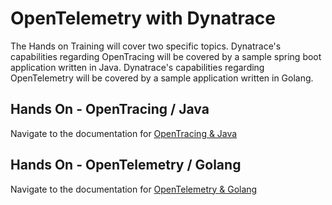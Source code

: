 # OpenTelemetry with Dynatrace
The Hands on Training will cover two specific topics.
Dynatrace's capabilities regarding OpenTracing will be covered by a sample spring boot application written in Java.
Dynatrace's capabilities regarding OpenTelemetry will be covered by a sample application written in Golang.
## Hands On - OpenTracing / Java

Navigate to the documentation for [OpenTracing & Java](./content/02_OpenTracing/README.md)
## Hands On - OpenTelemetry / Golang
Navigate to the documentation for [OpenTelemetry & Golang](./content/03_OpenTelemetry/README.md)
